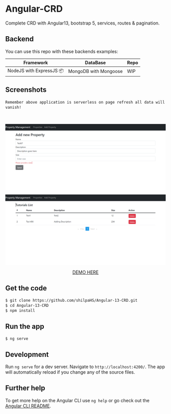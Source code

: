 # Angular-CRD

Complete CRD with Angular13, bootstrap 5, services, routes & pagination.

## Backend
You can use this repo with these backends examples:

| Framework | DataBase | Repo |
| --- | --- | --- |
| NodeJS with ExpressJS 📦 | MongoDB with Mongoose | WIP |

## Screenshots
    Remember above application is serverless on page refresh all data will vanish!
<br>
<p>
    <img src="/src/assets/add.png" alt="screenshot" align="center">
</p>
<p align="center">
    <img src="/src/assets/list.png" alt="screenshot" align="center">
</p>


<p align="center">
 <a href="https://bot2-191b5.web.app/add">DEMO HERE</a>
</p>

## Get the code

```
$ git clone https://github.com/shilpaHS/Angular-13-CRD.git
$ cd Angular-13-CRD
$ npm install
```

## Run the app

```
$ ng serve
```

## Development

Run `ng serve` for a dev server. Navigate to `http://localhost:4200/`. The app will automatically reload if you change any of the source files.

## Further help

To get more help on the Angular CLI use `ng help` or go check out the [Angular CLI README](https://github.com/angular/angular-cli/blob/master/README.md).